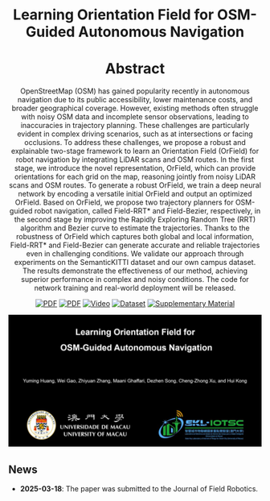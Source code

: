 <div align="center">
  
# Learning Orientation Field for OSM-Guided Autonomous Navigation
# Abstract

OpenStreetMap (OSM) has gained popularity recently in autonomous navigation due to its public accessibility, lower maintenance costs, and broader geographical coverage. However, existing methods often struggle with noisy OSM data and incomplete sensor observations, leading to inaccuracies in trajectory planning. These challenges are particularly evident in complex driving scenarios, such as at intersections or facing occlusions. To address these challenges, we propose a robust and explainable two-stage framework to learn an Orientation Field (OrField) for robot navigation by integrating LiDAR scans and OSM routes. In the first stage, we introduce the novel representation, OrField, which can provide orientations for each grid on the map, reasoning jointly from noisy LiDAR scans and OSM routes. To generate a robust OrField, we train a deep neural network by encoding a versatile initial OrField and output an optimized OrField. Based on OrField, we propose two trajectory planners for OSM-guided robot navigation, called Field-RRT* and Field-Bezier, respectively, in the second stage by improving the Rapidly Exploring Random Tree (RRT) algorithm and Bezier curve to estimate the trajectories. Thanks to the robustness of OrField which captures both global and local information, Field-RRT* and Field-Bezier can generate accurate and reliable trajectories even in challenging conditions. We validate our approach through experiments on the SemanticKITTI dataset and our own campus dataset. The results demonstrate the effectiveness of our method, achieving superior performance in complex and noisy conditions. The code for network training and real-world deployment will be released.

<a href="https://"><img src='https://img.shields.io/badge/PDF-IEEE%20Xplore-purple' alt='PDF'></a>
<a href="https://arxiv.org/abs/2503.18276"><img src='https://img.shields.io/badge/PDF-arXiv-lightgreen' alt='PDF'></a>
<a href="https://https://www.youtube.com/watch?v=nGqufhbP2NQ"><img src='https://img.shields.io/badge/Video-YouTube-blue' alt='Video'></a>
<a href="https://"><img src='https://img.shields.io/badge/Dataset-red' alt='Dataset'></a>
<a href="https://"><img src='https://img.shields.io/badge/Supplementary%20Material-pink' alt='Supplementary Material'></a>

</div>

[![Learning Orientation Field for OSM-Guided Autonomous Navigation](cover.jpg)](https://youtu.be/nGqufhbP2NQ "Learning Orientation Field for OSM-Guided Autonomous Navigation")

## News
- **2025-03-18**: The paper was submitted to the Journal of Field Robotics. 
